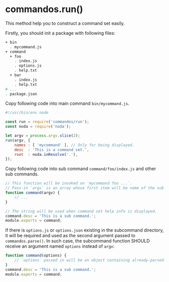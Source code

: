 #   commandos.run()

This method help you to construct a command set easily.

Firstly, you should init a package with following files:

```bash
+ bin
  . mycommand.js
+ command
  + foo
    . index.js
    . options.js
    . help.txt
  + bar
    . index.js
    . help.txt
# ...
. package.json
```

Copy following code into main command `bin/mycommand.js`.
```javascript
#!/usr/bin/env node

const run = require('commandos/run');
const noda = require('noda');

let argv = process.argv.slice(2);
run(argv, {
    names : [ 'mycommand' ], // Only for being displayed.
    desc  : 'This is a command set.',
    root  : noda.inResolve('.'),
});
```

Copy following code into sub command `command/foo/index.js` and other sub commands.
```javascript
// This function will be invoked on `mycommand foo ...`.
// Pass-in `argv` is an array whose first item will be name of the sub command.
function command(argv) {
    // ...
}

// The string will be used when command set help info is displayed.
command.desc = 'This is a sub command.';
module.exports = command;
```

If there is `options.js` or `options.json` existing in the subcommand directory, it will be required and used as the second argument passed to `commandos.parse()`. In such case, the subcommand function SHOULD receive an argument named `options` instead of `argv`:
```javascript
function command(options) {
    // `options` passed in will be an object containing already-parsed options instead of raw argv.
}
command.desc = 'This is a sub command.';
module.exports = command;
```

